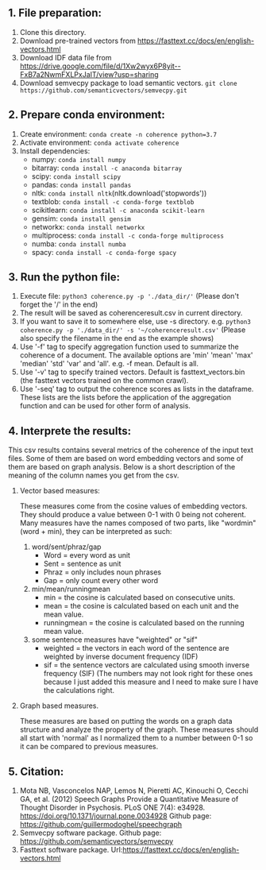 ## 1. File preparation:
1. Clone this directory.
2. Download pre-trained vectors from https://fasttext.cc/docs/en/english-vectors.html
3. Download IDF data file from https://drive.google.com/file/d/1Xw2wyx6P8yit--FxB7a2NwmFXLPxJaIT/view?usp=sharing
4. Download semvecpy package to load semantic vectors. `git clone https://github.com/semanticvectors/semvecpy.git`
## 2. Prepare conda environment:
1. Create environment: `conda create -n coherence python=3.7`
2. Activate environment: `conda activate coherence`
3. Install dependencies: 
   * numpy: `conda install numpy`
   * bitarray: `conda install -c anaconda bitarray`
   * scipy: `conda install scipy`
   * pandas: `conda install pandas`
   * nltk: `conda install nltk`(nltk.download('stopwords'))
   * textblob: `conda install -c conda-forge textblob`
   * scikitlearn: `conda install -c anaconda scikit-learn`
   * gensim: `conda install gensim`
   * networkx: `conda install networkx`
   * multiprocess: `conda install -c conda-forge multiprocess`
   * numba: `conda install numba`
   * spacy: `conda install -c conda-forge spacy`
## 3. Run the python file:
1. Execute file: `python3 coherence.py -p './data_dir/'`
(Please don't forget the '/' in the end)
2. The result will be saved as coherenceresult.csv in current directory.
3. If you want to save it to somewhere else, use -s directory.
e.g. `python3 coherence.py -p './data_dir/' -s '~/coherenceresult.csv'`
(Please also specify the filename in the end as the example shows)
4. Use '-f' tag to specify aggregation function used to summarize the coherence of a document.
The available options are 'min' 'mean' 'max' 'median' 'std' 'var' and 'all'. e.g. -f mean. Default is all. 
5. Use '-v' tag to specify trained vectors. Default is fasttext_vectors.bin (the fasttext vectors trained on the common crawl).
6. Use '-seq' tag to output the coherence scores as lists in the dataframe. These lists are the lists before the application of the aggregation function and can be used for other form of analysis. 
## 4. Interprete the results:
<p>This csv results contains several metrics of the coherence of the input text files. Some of them are based on 
word embedding vectors and some of them are based on graph analysis. Below is a short description of the meaning of 
the column names you get from the csv.</p>

1. Vector based measures:
   <p>These measures come from the cosine values of embedding vectors. They should produce a value between 0-1 with 0 being
   not coherent. Many measures have the names composed of two parts, like "wordmin" (word + min), 
   they can be interpreted as such:</p>

   1. word/sent/phraz/gap 
      * Word = every word as unit
      * Sent = sentence as unit
      * Phraz = only includes noun phrases
      * Gap = only count every other word
   2. min/mean/runningmean
      * min = the cosine is calculated based on consecutive units.
      * mean = the cosine is calculated based on each unit and the mean value. 
      * runningmean = the cosine is calculated based on the running mean value.
   3. some sentence measures have "weighted" or "sif"
      * weighted = the vectors in each word of the sentence are weighted by inverse document frequency (IDF)
      * sif = the sentence vectors are calculated using smooth inverse frequency (SIF) (The numbers may not look right for these
      ones because I just added this measure and I need to make sure I have the calculations right.
2. Graph based measures.
   <p>These measures are based on putting the words on a graph data structure and analyze the property of the graph. 
   These measures should all start with 'normal' as I normalized them to a number between 0-1 so it can be compared to previous
   measures.</p>
## 5. Citation:

1. Mota NB, Vasconcelos NAP, Lemos N, Pieretti AC, Kinouchi O, Cecchi GA, et al. (2012) Speech Graphs Provide a Quantitative Measure of Thought Disorder in Psychosis. PLoS ONE 7(4): e34928. https://doi.org/10.1371/journal.pone.0034928 Github page: https://github.com/guillermodoghel/speechgraph
2. Semvecpy software package. Github page: https://github.com/semanticvectors/semvecpy
3. Fasttext software package. Url:https://fasttext.cc/docs/en/english-vectors.html


